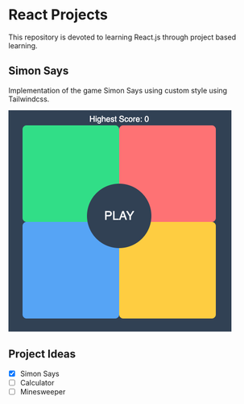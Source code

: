 # React Projects

This repository is devoted to learning React.js through project based learning.

## Simon Says

Implementation of the game Simon Says using custom style using Tailwindcss.

![Simon Says demo image](simon-says-sm-demo.png)

## Project Ideas

- [X] Simon Says
- [ ] Calculator
- [ ] Minesweeper